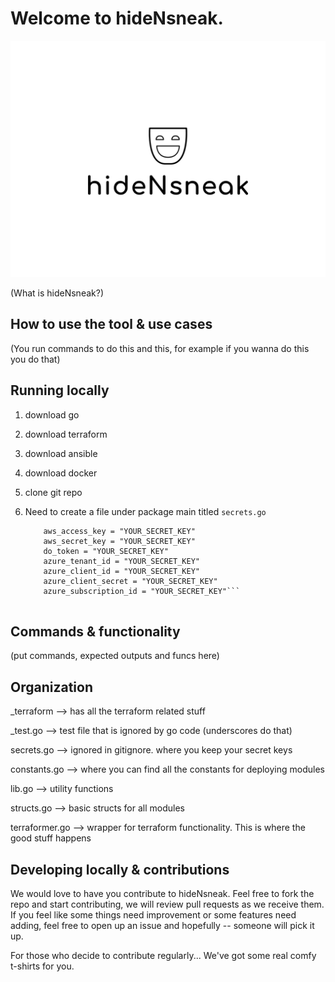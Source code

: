 Welcome to hideNsneak.
===============================
![Alt text](logo.png "hideNsneak")

(What is hideNsneak?)


How to use the tool & use cases
-------------------------------
(You run commands to do this and this, for example if you wanna do this you do that)


Running locally
---------------
1. download go
2. download terraform
3. download ansible
4. download docker
5. clone git repo
6. Need to create a file under package main titled `secrets.go`

	```const tfvars = 
		aws_access_key = "YOUR_SECRET_KEY"
		aws_secret_key = "YOUR_SECRET_KEY"
		do_token = "YOUR_SECRET_KEY"
		azure_tenant_id = "YOUR_SECRET_KEY"
		azure_client_id = "YOUR_SECRET_KEY"
		azure_client_secret = "YOUR_SECRET_KEY"
		azure_subscription_id = "YOUR_SECRET_KEY"```
	

Commands & functionality
------------------------
(put commands, expected outputs and funcs here)


Organization
------------
_terraform --> has all the terraform related stuff

_test.go --> test file that is ignored by go code (underscores do that)

secrets.go --> ignored in gitignore. where you keep your secret keys

constants.go --> where you can find all the constants for deploying modules

lib.go --> utility functions

structs.go --> basic structs for all modules

terraformer.go --> wrapper for terraform functionality. This is where the good stuff happens

Developing locally & contributions
----------------------------------

We would love to have you contribute to hideNsneak. Feel free to fork the repo and start contributing, we will review pull requests as we receive them. If you feel like some things need improvement or some features need adding, feel free to open up an issue and hopefully -- someone will pick it up. 

For those who decide to contribute regularly... We've got some real comfy t-shirts for you.